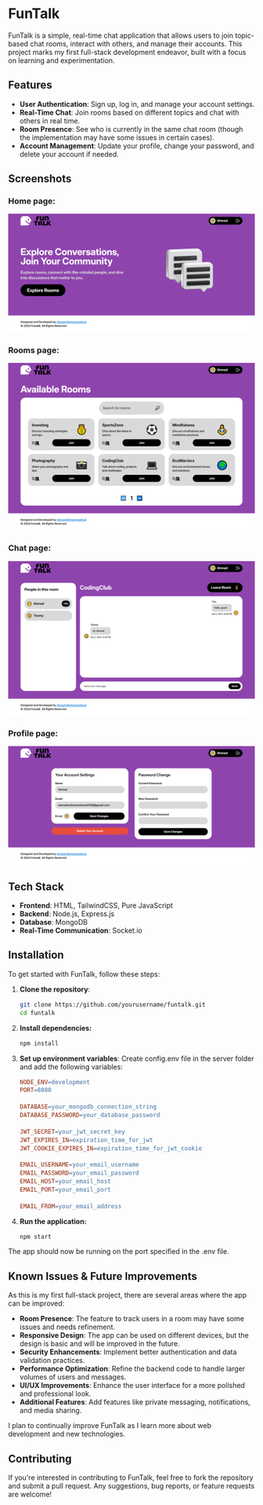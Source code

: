 # FunTalk

FunTalk is a simple, real-time chat application that allows users to join topic-based chat rooms, interact with others, and manage their accounts. This project marks my first full-stack development endeavor, built with a focus on learning and experimentation.

## Features

- **User Authentication**: Sign up, log in, and manage your account settings.
- **Real-Time Chat**: Join rooms based on different topics and chat with others in real time.
- **Room Presence**: See who is currently in the same chat room (though the implementation may have some issues in certain cases).
- **Account Management**: Update your profile, change your password, and delete your account if needed.

## Screenshots

### Home page:
![Funtalk Home Page](./screenshots/home.png)

### Rooms page:
![Funtalk Room Page](./screenshots/rooms.png)

### Chat page:
![Funtalk Chat Page](./screenshots/chat.png)

### Profile page:
![Funtalk Profile Page](./screenshots/profile.png)



## Tech Stack

- **Frontend**: HTML, TailwindCSS, Pure JavaScript
- **Backend**: Node.js, Express.js
- **Database**: MongoDB
- **Real-Time Communication**: Socket.io

## Installation

To get started with FunTalk, follow these steps:

1. **Clone the repository**:
   ```bash
   git clone https://github.com/yourusername/funtalk.git
   cd funtalk
   ```
2. **Install dependencies:**
   ```bash
   npm install
   ```
3. **Set up environment variables**: Create config.env file in the server folder and add the following variables:

   ```makefile
   NODE_ENV=development
   PORT=8080

   DATABASE=your_mongodb_connection_string
   DATABASE_PASSWORD=your_database_password

   JWT_SECRET=your_jwt_secret_key
   JWT_EXPIRES_IN=expiration_time_for_jwt
   JWT_COOKIE_EXPIRES_IN=expiration_time_for_jwt_cookie

   EMAIL_USERNAME=your_email_username
   EMAIL_PASSWORD=your_email_password
   EMAIL_HOST=your_email_host
   EMAIL_PORT=your_email_port

   EMAIL_FROM=your_email_address
   ```

4. **Run the application:**
   ```bash
   npm start
   ```

The app should now be running on the port specified in the .env file.

## Known Issues & Future Improvements

As this is my first full-stack project, there are several areas where the app can be improved:

- **Room Presence**: The feature to track users in a room may have some issues and needs refinement.
- **Responsive Design**: The app can be used on different devices, but the design is basic and will be improved in the future.
- **Security Enhancements**: Implement better authentication and data validation practices.
- **Performance Optimization**: Refine the backend code to handle larger volumes of users and messages.
- **UI/UX Improvements**: Enhance the user interface for a more polished and professional look.
- **Additional Features**: Add features like private messaging, notifications, and media sharing.

I plan to continually improve FunTalk as I learn more about web development and new technologies.

## Contributing

If you're interested in contributing to FunTalk, feel free to fork the repository and submit a pull request. Any suggestions, bug reports, or feature requests are welcome!
